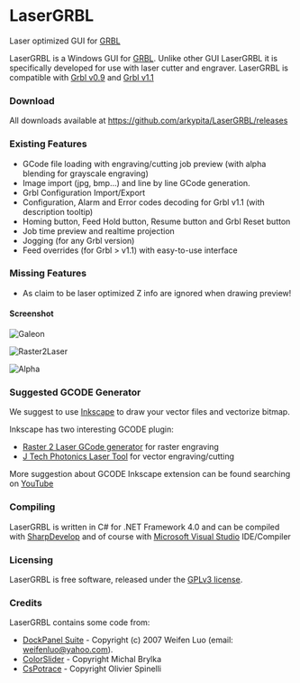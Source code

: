 # LaserGRBL
Laser optimized GUI for [GRBL](https://github.com/grbl/grbl/wiki)

LaserGRBL is a Windows GUI for [GRBL](https://github.com/grbl/grbl/wiki). Unlike other GUI LaserGRBL it is specifically developed for use with laser cutter and engraver.
LaserGRBL is compatible with [Grbl v0.9](https://github.com/grbl/grbl/) and [Grbl v1.1](https://github.com/gnea/grbl/)

### Download

All downloads available at https://github.com/arkypita/LaserGRBL/releases

### Existing Features

- GCode file loading with engraving/cutting job preview (with alpha blending for grayscale engraving)
- Image import (jpg, bmp...) and line by line GCode generation.
- Grbl Configuration Import/Export
- Configuration, Alarm and Error codes decoding for Grbl v1.1 (with description tooltip)
- Homing button, Feed Hold button, Resume button and Grbl Reset button
- Job time preview and realtime projection
- Jogging (for any Grbl version)
- Feed overrides (for Grbl > v1.1) with easy-to-use interface

### Missing Features

- As claim to be laser optimized Z info are ignored when drawing preview!

#### Screenshot

![Galeon](https://cloud.githubusercontent.com/assets/8782035/21349915/dba84a5a-c6b4-11e6-965f-a74fd283267a.jpg)

![Raster2Laser](https://cloud.githubusercontent.com/assets/8782035/21425748/34400d46-c84b-11e6-99e5-6eb529a98f8f.jpg)

![Alpha](https://cloud.githubusercontent.com/assets/8782035/21351296/1df460c2-c6bc-11e6-8eee-4612bb7978fa.jpg)



### Suggested GCODE Generator

We suggest to use [Inkscape](https://inkscape.org/) to draw your vector files and vectorize bitmap.

Inkscape has two interesting GCODE plugin:
- [Raster 2 Laser GCode generator](https://github.com/305engineering/Inkscape) for raster engraving
- [J Tech Photonics Laser Tool](https://jtechphotonics.com/?page_id=2012) for vector engraving/cutting

More suggestion about GCODE Inkscape extension can be found searching on [YouTube](https://www.youtube.com/results?search_query=inkscape+laser)

### Compiling

LaserGRBL is written in C# for .NET Framework 4.0 and can be compiled with [SharpDevelop](http://www.icsharpcode.net/opensource/sd/) and of course with [Microsoft Visual Studio](https://www.visualstudio.com) IDE/Compiler

### Licensing

LaserGRBL is free software, released under the [GPLv3 license](https://www.gnu.org/licenses/gpl-3.0.en.html).

### Credits

LaserGRBL contains some code from:
- [DockPanel Suite](https://github.com/dockpanelsuite/dockpanelsuite) - Copyright (c) 2007 Weifen Luo (email: weifenluo@yahoo.com).
- [ColorSlider](https://www.codeproject.com/articles/17395/owner-drawn-trackbar-slider) - Copyright Michal Brylka
- [CsPotrace](https://github.com/Invenietis/PoTrace) - Copyright Olivier Spinelli
